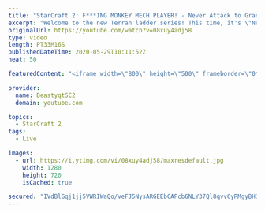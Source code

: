 ```yaml
---
title: "StarCraft 2: F***ING MONKEY MECH PLAYER! - Never Attack to Grandmaster"
excerpt: "Welcome to the new Terran ladder series! This time, it's \"Never Attack to Grandmaster!\" In this challenge, I play as Terran on the EU ladder, and in every game I'm not allowed to attack with any units except for using Ghosts. I'm allowed to make any army units for defending, as long as I don't attack"
originalUrl: https://youtube.com/watch?v=08xuy4adj58
type: video
length: PT33M16S
publishedDateTime: 2020-05-29T10:11:52Z
heat: 50

featuredContent: "<iframe width=\"800\" height=\"500\" frameborder=\"0\" src=\"https://www.youtube.com/embed/08xuy4adj58\" allow=\"accelerometer; autoplay; encrypted-media; gyroscope; picture-in-picture\" allowfullscreen></iframe>"

provider:
  name: BeastyqtSC2
  domain: youtube.com

topics:
  - StarCraft 2
tags:
  - Live

images:
  - url: https://i.ytimg.com/vi/08xuy4adj58/maxresdefault.jpg
    width: 1280
    height: 720
    isCached: true

secured: "IVdBlGqj1jj5VWRIWaQo/veFJ5NysARGEEbCAPcb6NLY37Ql8qvv6yRMgyBH3e21Xxfva7e433c8E9OA6dkXCJv92GiZXrUa3+gXLJOSnmhuw5xd5Ww2+K2TXgk6ytrcLeZ/6fBKC+ip43uhTTVHxmhGisbJjA9q9zGFkn6xUh/06UjVWegRhEYFwv980fJzDoYA5CTWBTCXf7JguCwUo8J8ZvofBOO05vFEhta+PFb/UidQjNpAxa7oQOtkxEjXHJ1TJzg9LpuUFqAOe03Tv0p0xCm1EycW84xAqH9r4sTsTH9r9eGNw3sqXgydHNTSqFkQjihNU9xdjK6o0/OqCTTczC1tJBrslnNFU6OWeo3HVN73CK96aBKwwZO3KeA9uewa1d4MJvRBeL2dMw3yo5HZ5jpUeRkV9JyxGEgwbwY=;Tff61jmK+9PedgqR9O7ngA=="
---
```


